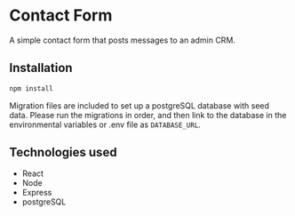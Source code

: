 # Contact Form

A simple contact form that posts messages to an admin CRM.

## Installation

```bash
npm install
```
Migration files are included to set up a postgreSQL database with seed data. Please run the migrations in order, and then link to the database in the environmental variables or .env file as `DATABASE_URL`.

## Technologies used

- React
- Node
- Express
- postgreSQL
